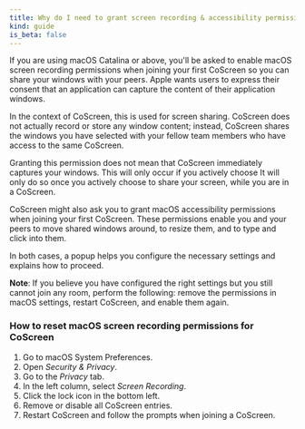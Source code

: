 ```yaml
---
title: Why do I need to grant screen recording & accessibility permissions when setting up CoScreen?
kind: guide
is_beta: false
---
```


If you are using macOS Catalina or above, you'll be asked to enable macOS screen recording permissions when joining your first CoScreen so you can share your windows with your peers. Apple wants users to express their consent that an application can capture the content of their application windows. 

In the context of CoScreen, this is used for screen sharing. CoScreen does not actually record or store any window content; instead, CoScreen shares the windows you have selected with your fellow team members who have access to the same CoScreen.
 
Granting this permission does not mean that CoScreen immediately captures your windows. This will only occur if you actively choose It will only do so once you actively choose to share your screen, while you are in a CoScreen.
 
CoScreen might also ask you to grant macOS accessibility permissions when joining your first CoScreen. These permissions enable you and your peers to move shared windows around, to resize them, and to type and click into them.
 
In both cases, a popup helps you configure the necessary settings and explains how to proceed.

**Note**: If you believe you have configured the right settings but you still cannot join any room, perform the following: remove the permissions  in macOS settings, restart CoScreen, and enable them again. 

### How to reset macOS screen recording permissions for CoScreen

1. Go to macOS System Preferences.
2. Open _Security & Privacy_.
3. Go to the _Privacy_ tab.
4. In the left column, select _Screen Recording_.
5. Click the lock icon in the bottom left.
6. Remove or disable all CoScreen entries.
7. Restart CoScreen and follow the prompts when joining a CoScreen.